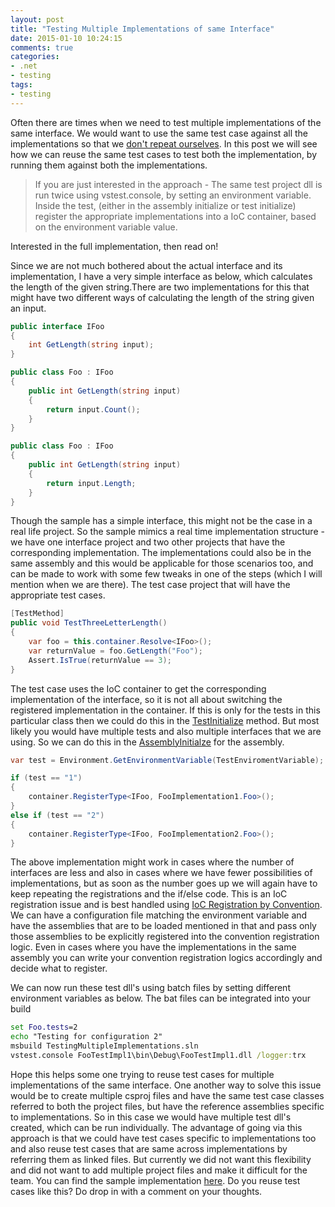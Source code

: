 ```yaml
---
layout: post
title: "Testing Multiple Implementations of same Interface"
date: 2015-01-10 10:24:15 
comments: true
categories:
- .net
- testing 
tags:
- testing
---
```


Often there are times when we need to test multiple implementations of the same interface. We would want to use the same test case against all the implementations so that we [don't repeat ourselves](http://en.wikipedia.org/wiki/Don%27t_repeat_yourself). In this post we will see how we can reuse the same test cases to test both the implementation, by running them against both the implementations. 

> If you are just interested in the approach - The same test project dll is run twice using vstest.console, by setting an environment variable. Inside the test, (either in the assembly initialize or test initialize) register the appropriate implementations into a IoC container, based on the environment variable value.

Interested in the full implementation, then read on! 

Since we are not much bothered about the actual interface and its implementation, I have a very simple interface as below, which calculates the length of the given string.There are two implementations for this that might have two different ways of calculating the length of the string given an input. 

``` csharp
public interface IFoo
{
    int GetLength(string input);
}
```

``` csharp
public class Foo : IFoo
{
    public int GetLength(string input)
    {
        return input.Count();
    }
}

```

``` csharp
public class Foo : IFoo
{
    public int GetLength(string input)
    {
        return input.Length;
    }
}
```

Though the sample has a simple interface, this might not be the case in a real life project. So the sample mimics a real time implementation structure - we have one interface project and two other projects that have the corresponding implementation. The implementations could also be in the same assembly and this would be applicable for those scenarios too, and can be made to work with some few tweaks in one of the steps (which I will mention when we are there). The test case project that will have the appropriate test cases.

``` csharp
[TestMethod]
public void TestThreeLetterLength()
{
    var foo = this.container.Resolve<IFoo>();
    var returnValue = foo.GetLength("Foo");
    Assert.IsTrue(returnValue == 3);
}
```

The test case uses the IoC container to get the corresponding implementation of the interface, so it is not all about switching the registered implementation in the container. If this is only for the tests in this particular class then we could do this in the [TestInitialize](http://msdn.microsoft.com/en-us/library/microsoft.visualstudio.testtools.unittesting.testinitializeattribute.aspx) method. But most likely you would have multiple tests and also multiple interfaces that we are using. So we can do this in the [AssemblyInitialze](http://msdn.microsoft.com/en-us/library/microsoft.visualstudio.testtools.unittesting.assemblyinitializeattribute.aspx) for the assembly. 

``` csharp
var test = Environment.GetEnvironmentVariable(TestEnviromentVariable);

if (test == "1")
{
    container.RegisterType<IFoo, FooImplementation1.Foo>();
}
else if (test == "2")
{
    container.RegisterType<IFoo, FooImplementation2.Foo>();
}
```

The above implementation might work in cases where the number of interfaces are less and also in cases where we have fewer possibilities of implementations, but as soon as the number goes up we will again have to keep repeating  the registrations and the if/else code. This is an IoC registration issue and is best handled using [IoC Registration by Convention](http://www.rahulpnath.com/blog/ioc-registration-by-convention/). We can have a configuration file matching the environment variable and have the assemblies that are to be loaded mentioned in that and pass only those assemblies to be explicitly registered into the convention registration logic. Even in cases where you have the implementations in the same assembly you can write your convention registration logics accordingly and decide what to register.

We can now run these test dll's using batch files by setting different environment variables as below. The bat files can be integrated into your build 
 
``` bat
set Foo.tests=2
echo "Testing for configuration 2"
msbuild TestingMultipleImplementations.sln
vstest.console FooTestImpl1\bin\Debug\FooTestImpl1.dll /logger:trx
```

Hope this helps some one trying to reuse test cases for multiple implementations of the same interface. One another way to solve this issue would be to create multiple csproj files and have the same test case classes referred to both the project files, but have the reference assemblies specific to implementations. So in this case we would have multiple test dll's created, which can be run individually. The advantage of going via this approach is that we could have test cases specific to implementations too and also reuse test cases that are same across implementations by referring them as linked files. But currently we did not want this flexibility and did not want to add multiple project files and make it difficult for the team. You can find the sample implementation [here](https://github.com/rahulpnath/Blog/tree/master/TestingMultipleImplementations). Do you reuse test cases like this? Do drop in with a comment on your thoughts.
